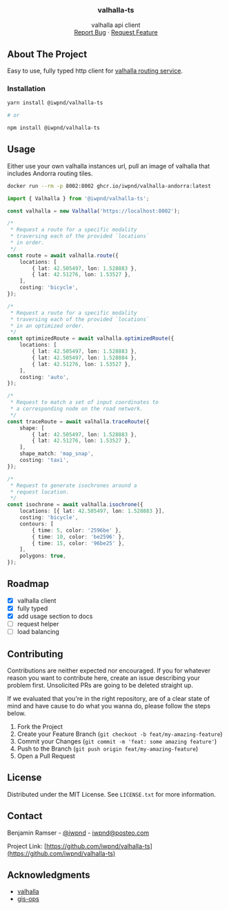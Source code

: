 <br />
<div align="center">
  <h3 align="center">valhalla-ts</h3>

  <p align="center">
    valhalla api client
    <br />
    <a href="https://github.com/ipwnd/valhalla-ts/issues">Report Bug</a>
    ·
    <a href="https://github.com/iwpnd/valhalla-ts/issues">Request Feature</a>
  </p>
</div>

## About The Project

Easy to use, fully typed http client for [valhalla routing service](https://github.com/valhalla/valhalla).

### Installation

```sh
yarn install @iwpnd/valhalla-ts

# or

npm install @iwpnd/valhalla-ts
```

## Usage

Either use your own valhalla instances url, pull
an image of valhalla that includes Andorra routing tiles.

```bash
docker run --rm -p 8002:8002 ghcr.io/iwpnd/valhalla-andorra:latest
```

```typescript
import { Valhalla } from '@iwpnd/valhalla-ts';

const valhalla = new Valhalla('https://localhost:8002');

/*
 * Request a route for a specific modality
 * traversing each of the provided `locations`
 * in order.
 */
const route = await valhalla.route({
    locations: [
        { lat: 42.505497, lon: 1.528883 },
        { lat: 42.51276, lon: 1.53527 },
    ],
    costing: 'bicycle',
});

/*
 * Request a route for a specific modality
 * traversing each of the provided `locations`
 * in an optimized order.
 */
const optimizedRoute = await valhalla.optimizedRoute({
    locations: [
        { lat: 42.505497, lon: 1.528883 },
        { lat: 42.505497, lon: 1.528884 },
        { lat: 42.51276, lon: 1.53527 },
    ],
    costing: 'auto',
});

/*
 * Request to match a set of input coordinates to
 * a corresponding node on the road network.
 */
const traceRoute = await valhalla.traceRoute({
    shape: [
        { lat: 42.505497, lon: 1.528883 },
        { lat: 42.51276, lon: 1.53527 },
    ],
    shape_match: 'map_snap',
    costing: 'taxi',
});

/*
 * Request to generate isochrones around a
 * request location.
 */
const isochrone = await valhalla.isochrone({
    locations: [{ lat: 42.505497, lon: 1.528883 }],
    costing: 'bicycle',
    contours: [
        { time: 5, color: '2596be' },
        { time: 10, color: 'be2596' },
        { time: 15, color: '96be25' },
    ],
    polygons: true,
});
```

## Roadmap

-   [x] valhalla client
-   [x] fully typed
-   [x] add usage section to docs
-   [ ] request helper
-   [ ] load balancing

## Contributing

Contributions are neither expected nor encouraged. If you for whatever
reason you want to contribute here, create an issue describing your problem first.
Unsolicited PRs are going to be deleted straight up.

If we evaluated that you're in the right repository,
are of a clear state of mind and have cause to do what you wanna do, please
follow the steps below.

1. Fork the Project
2. Create your Feature Branch (`git checkout -b feat/my-amazing-feature`)
3. Commit your Changes (`git commit -m 'feat: some amazing feature'`)
4. Push to the Branch (`git push origin feat/my-amazing-feature`)
5. Open a Pull Request

## License

Distributed under the MIT License. See `LICENSE.txt` for more information.

## Contact

Benjamin Ramser - [@iwpnd](https://twitter.com/iwpnd) - iwpnd@posteo.com

Project Link: [https://github.com/iwpnd/valhalla-ts](https://github.com/iwpnd/valhalla-ts)

## Acknowledgments

-   [valhalla](https://github.com/valhalla/valhalla)
-   [gis-ops](https://github.com/gis-ops/valhalla)

